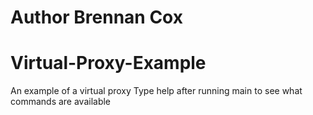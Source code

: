 # Author Brennan Cox
# Virtual-Proxy-Example
An example of a virtual proxy
Type help after running main to see what commands are available

